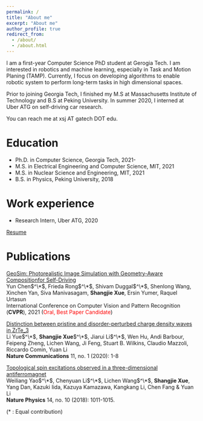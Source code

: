 ```yaml
---
permalink: /
title: "About me"
excerpt: "About me"
author_profile: true
redirect_from: 
  - /about/
  - /about.html
---
```


I am a first-year Computer Science PhD student at Gerogia Tech. I am interested in robotics and machine learning, especially in Task and Motion Planing (TAMP). Currently, I focus on developing algorithms to enable robotic system to perform long-term tasks in high dimensional spaces.

Prior to joining Georgia Tech, I finished my M.S at Massachusetts Institute of Technology and B.S at Peking University. In summer 2020, I interned at Uber ATG on self-driving car research.

You can reach me at xsj AT gatech DOT edu.

Education
======
* Ph.D. in Computer Science, Georgia Tech, 2021-
* M.S. in Electrical Engineering and Computer Science, MIT, 2021
* M.S. in Nuclear Science and Engineering, MIT, 2021
* B.S. in Physics, Peking University, 2018

Work experience
======
* Research Intern, Uber ATG, 2020

[Resume](files/resume.pdf)

Publications
======
[GeoSim: Photorealistic Image Simulation with Geometry-Aware Compositionfor Self-Driving](https://arxiv.org/abs/2101.06543) \
Yun Chen$^\*$, Frieda Rong$^\*$, Shivam Duggal$^\*$, Shenlong Wang, Xinchen Yan, Siva Manivasagam, **Shangjie Xue**, Ersin Yumer, Raquel Urtasun \
International Conference on Computer Vision and Pattern Recognition (**CVPR**), 2021 (<span style="color:red">Oral, Best Paper Candidate</span>)


[Distinction between pristine and disorder-perturbed charge density waves in ZrTe$\_3$](https://www.nature.com/articles/s41467-019-13813-y) \
Li Yue$^\*$, **Shangjie Xue**$^\*$, Jiarui Li$^\*$, Wen Hu, Andi Barbour, Feipeng Zheng, Lichen Wang, Ji Feng, Stuart B. Wilkins, Claudio Mazzoli, Riccardo Comin, Yuan Li \
**Nature Communications** 11, no. 1 (2020): 1-8


[Topological spin excitations observed in a three-dimensional antiferromagnet](https://www.nature.com/articles/s41567-018-0213-x) \
Weiliang Yao$^\*$, Chenyuan Li$^\*$, Lichen Wang$^\*$, **Shangjie Xue**, Yang Dan, Kazuki Iida, Kazuya Kamazawa, Kangkang Li, Chen Fang & Yuan Li \
**Nature Physics** 14, no. 10 (2018): 1011-1015. 

 (* : Equal contribution)